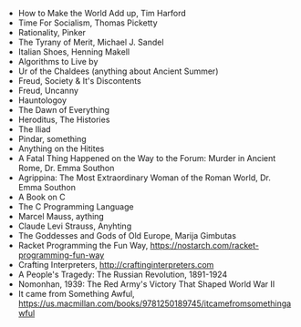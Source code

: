 * How to Make the World Add up, Tim Harford
* Time For Socialism, Thomas Picketty
* Rationality, Pinker
* The Tyrany of Merit, Michael J. Sandel
* Italian Shoes, Henning Makell
* Algorithms to Live by
* Ur of the Chaldees (anything about Ancient Summer)
* Freud, Society & It's Discontents
* Freud, Uncanny
* Hauntologoy
* The Dawn of Everything
* Heroditus, The Histories
* The Iliad
* Pindar, something
* Anything on the Hitites
* A Fatal Thing Happened on the Way to the Forum: Murder in Ancient Rome, Dr. Emma Southon
* Agrippina: The Most Extraordinary Woman of the Roman World, Dr. Emma Southon
* A Book on C
* The C Programming Language
* Marcel Mauss, aything
* Claude Levi Strauss, Anyhting
* The Goddesses and Gods of Old Europe, Marija Gimbutas
* Racket Programming the Fun Way, https://nostarch.com/racket-programming-fun-way
* Crafting Interpreters, http://craftinginterpreters.com
* A People's Tragedy: The Russian Revolution, 1891-1924
* Nomonhan, 1939: The Red Army's Victory That Shaped World War II
* It came from Something Awful, https://us.macmillan.com/books/9781250189745/itcamefromsomethingawful
